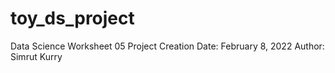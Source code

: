 # toy_ds_project
Data Science Worksheet 05
Project Creation Date: February 8, 2022
Author: Simrut Kurry
